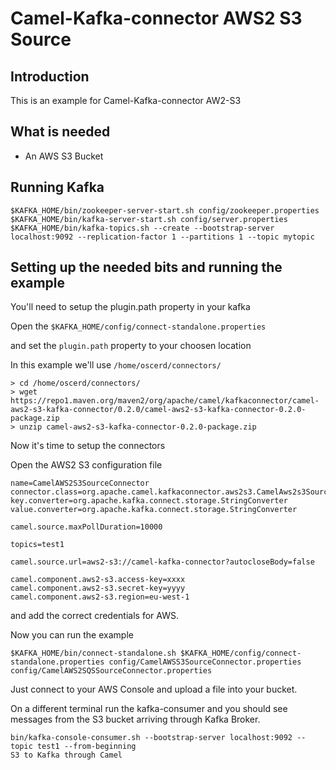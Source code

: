 # Camel-Kafka-connector AWS2 S3 Source

## Introduction

This is an example for Camel-Kafka-connector AW2-S3

## What is needed

- An AWS S3 Bucket

## Running Kafka

```
$KAFKA_HOME/bin/zookeeper-server-start.sh config/zookeeper.properties
$KAFKA_HOME/bin/kafka-server-start.sh config/server.properties
$KAFKA_HOME/bin/kafka-topics.sh --create --bootstrap-server localhost:9092 --replication-factor 1 --partitions 1 --topic mytopic
```

## Setting up the needed bits and running the example

You'll need to setup the plugin.path property in your kafka

Open the `$KAFKA_HOME/config/connect-standalone.properties`

and set the `plugin.path` property to your choosen location

In this example we'll use `/home/oscerd/connectors/`

```
> cd /home/oscerd/connectors/
> wget https://repo1.maven.org/maven2/org/apache/camel/kafkaconnector/camel-aws2-s3-kafka-connector/0.2.0/camel-aws2-s3-kafka-connector-0.2.0-package.zip
> unzip camel-aws2-s3-kafka-connector-0.2.0-package.zip
```

Now it's time to setup the connectors

Open the AWS2 S3 configuration file

```
name=CamelAWS2S3SourceConnector
connector.class=org.apache.camel.kafkaconnector.aws2s3.CamelAws2s3SourceConnector
key.converter=org.apache.kafka.connect.storage.StringConverter
value.converter=org.apache.kafka.connect.storage.StringConverter

camel.source.maxPollDuration=10000

topics=test1

camel.source.url=aws2-s3://camel-kafka-connector?autocloseBody=false

camel.component.aws2-s3.access-key=xxxx
camel.component.aws2-s3.secret-key=yyyy
camel.component.aws2-s3.region=eu-west-1
```

and add the correct credentials for AWS.

Now you can run the example

```
$KAFKA_HOME/bin/connect-standalone.sh $KAFKA_HOME/config/connect-standalone.properties config/CamelAWSS3SourceConnector.properties config/CamelAWS2SQSSourceConnector.properties
```

Just connect to your AWS Console and upload a file into your bucket.

On a different terminal run the kafka-consumer and you should see messages from the S3 bucket arriving through Kafka Broker.

```
bin/kafka-console-consumer.sh --bootstrap-server localhost:9092 --topic test1 --from-beginning
S3 to Kafka through Camel
```

